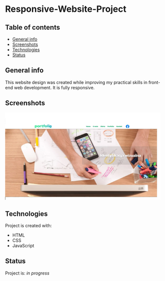 # Responsive-Website-Project

## Table of contents
* [General info](#general-info)
* [Screenshots](#screenshots)
* [Technologies](#technologies)
* [Status](#status)

## General info
This website design was created while improving my practical skills in front-end web development.
It is fully responsive.

## Screenshots
![portfolio website screenshot](./imgs/screenshot.jpg)

## Technologies
Project is created with:
* HTML
* CSS
* JavaScript

## Status
Project is: _in progress_

